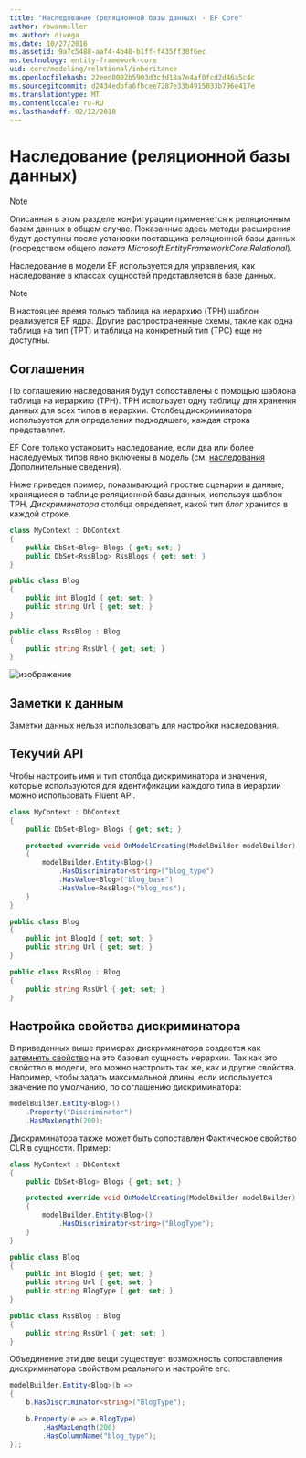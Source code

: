 ```yaml
---
title: "Наследование (реляционной базы данных) - EF Core"
author: rowanmiller
ms.author: divega
ms.date: 10/27/2016
ms.assetid: 9a7c5488-aaf4-4b40-b1ff-f435ff30f6ec
ms.technology: entity-framework-core
uid: core/modeling/relational/inheritance
ms.openlocfilehash: 22eed0002b5903d3cfd18a7e4af0fcd2d46a5c4c
ms.sourcegitcommit: d2434edbfa6fbcee7287e33b4915033b796e417e
ms.translationtype: MT
ms.contentlocale: ru-RU
ms.lasthandoff: 02/12/2018
---
```

# <a name="inheritance-relational-database"></a>Наследование (реляционной базы данных)

> [!NOTE]  
> Описанная в этом разделе конфигурации применяется к реляционным базам данных в общем случае. Показанные здесь методы расширения будут доступны после установки поставщика реляционной базы данных (посредством общего *пакета Microsoft.EntityFrameworkCore.Relational*).

Наследование в модели EF используется для управления, как наследование в классах сущностей представляется в базе данных.

> [!NOTE]  
> В настоящее время только таблица на иерархию (TPH) шаблон реализуется EF ядра. Другие распространенные схемы, такие как одна таблица на тип (TPT) и таблица на конкретный тип (TPC) еще не доступны.

## <a name="conventions"></a>Соглашения

По соглашению наследования будут сопоставлены с помощью шаблона таблица на иерархию (TPH). TPH использует одну таблицу для хранения данных для всех типов в иерархии. Столбец дискриминатора используется для определения подходящего, каждая строка представляет.

EF Core только установить наследование, если два или более наследуемых типов явно включены в модель (см. [наследования](../inheritance.md) Дополнительные сведения).

Ниже приведен пример, показывающий простые сценарии и данные, хранящиеся в таблице реляционной базы данных, используя шаблон TPH. *Дискриминатора* столбца определяет, какой тип *блог* хранится в каждой строке.

<!-- [!code-csharp[Main](samples/core/relational/Modeling/Conventions/Samples/InheritanceDbSets.cs)] -->
``` csharp
class MyContext : DbContext
{
    public DbSet<Blog> Blogs { get; set; }
    public DbSet<RssBlog> RssBlogs { get; set; }
}

public class Blog
{
    public int BlogId { get; set; }
    public string Url { get; set; }
}

public class RssBlog : Blog
{
    public string RssUrl { get; set; }
}
```

![изображение](_static/inheritance-tph-data.png)

## <a name="data-annotations"></a>Заметки к данным

Заметки данных нельзя использовать для настройки наследования.

## <a name="fluent-api"></a>Текучий API

Чтобы настроить имя и тип столбца дискриминатора и значения, которые используются для идентификации каждого типа в иерархии можно использовать Fluent API.

<!-- [!code-csharp[Main](samples/core/relational/Modeling/FluentAPI/Samples/InheritanceTPHDiscriminator.cs?highlight=7,8,9,10)] -->
``` csharp
class MyContext : DbContext
{
    public DbSet<Blog> Blogs { get; set; }

    protected override void OnModelCreating(ModelBuilder modelBuilder)
    {
        modelBuilder.Entity<Blog>()
            .HasDiscriminator<string>("blog_type")
            .HasValue<Blog>("blog_base")
            .HasValue<RssBlog>("blog_rss");
    }
}

public class Blog
{
    public int BlogId { get; set; }
    public string Url { get; set; }
}

public class RssBlog : Blog
{
    public string RssUrl { get; set; }
}
```

## <a name="configuring-the-discriminator-property"></a>Настройка свойства дискриминатора

В приведенных выше примерах дискриминатора создается как [затемнять свойство](xref:core/modeling/shadow-properties) на это базовая сущность иерархии. Так как это свойство в модели, его можно настроить так же, как и другие свойства. Например, чтобы задать максимальной длины, если используется значение по умолчанию, по соглашению дискриминатора:

```C#
modelBuilder.Entity<Blog>()
    .Property("Discriminator")
    .HasMaxLength(200);
```

Дискриминатора также может быть сопоставлен Фактическое свойство CLR в сущности. Пример:
```C#
class MyContext : DbContext
{
    public DbSet<Blog> Blogs { get; set; }

    protected override void OnModelCreating(ModelBuilder modelBuilder)
    {
        modelBuilder.Entity<Blog>()
            .HasDiscriminator<string>("BlogType");
    }
}

public class Blog
{
    public int BlogId { get; set; }
    public string Url { get; set; }
    public string BlogType { get; set; }
}

public class RssBlog : Blog
{
    public string RssUrl { get; set; }
}
```

Объединение эти две вещи существует возможность сопоставления дискриминатора свойством реального и настройте его:
```C#
modelBuilder.Entity<Blog>(b =>
{
    b.HasDiscriminator<string>("BlogType");

    b.Property(e => e.BlogType)
        .HasMaxLength(200)
        .HasColumnName("blog_type");
});
```
